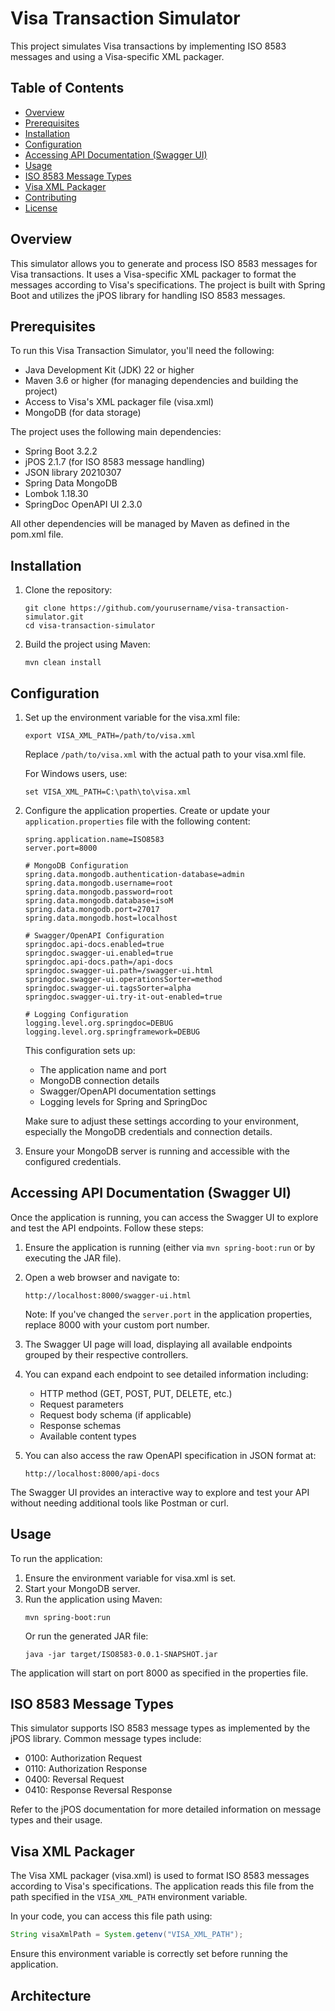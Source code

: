 # Visa Transaction Simulator

This project simulates Visa transactions by implementing ISO 8583 messages and using a Visa-specific XML packager.

## Table of Contents
- [Overview](#overview)
- [Prerequisites](#prerequisites)
- [Installation](#installation)
- [Configuration](#configuration)
- [Accessing API Documentation (Swagger UI)](#accessing-api-documentation-swagger-ui)
- [Usage](#usage)
- [ISO 8583 Message Types](#iso-8583-message-types)
- [Visa XML Packager](#visa-xml-packager)
- [Contributing](#contributing)
- [License](#license)

## Overview

This simulator allows you to generate and process ISO 8583 messages for Visa transactions. It uses a Visa-specific XML packager to format the messages according to Visa's specifications. The project is built with Spring Boot and utilizes the jPOS library for handling ISO 8583 messages.

## Prerequisites

To run this Visa Transaction Simulator, you'll need the following:

* Java Development Kit (JDK) 22 or higher
* Maven 3.6 or higher (for managing dependencies and building the project)
* Access to Visa's XML packager file (visa.xml)
* MongoDB (for data storage)

The project uses the following main dependencies:

* Spring Boot 3.2.2
* jPOS 2.1.7 (for ISO 8583 message handling)
* JSON library 20210307
* Spring Data MongoDB
* Lombok 1.18.30
* SpringDoc OpenAPI UI 2.3.0

All other dependencies will be managed by Maven as defined in the pom.xml file.

## Installation

1. Clone the repository:
   ```
   git clone https://github.com/yourusername/visa-transaction-simulator.git
   cd visa-transaction-simulator
   ```

2. Build the project using Maven:
   ```
   mvn clean install
   ```

## Configuration

1. Set up the environment variable for the visa.xml file:
   ```
   export VISA_XML_PATH=/path/to/visa.xml
   ```
   Replace `/path/to/visa.xml` with the actual path to your visa.xml file.

   For Windows users, use:
   ```
   set VISA_XML_PATH=C:\path\to\visa.xml
   ```

2. Configure the application properties. Create or update your `application.properties` file with the following content:

   ```properties
   spring.application.name=ISO8583
   server.port=8000
   
   # MongoDB Configuration
   spring.data.mongodb.authentication-database=admin
   spring.data.mongodb.username=root
   spring.data.mongodb.password=root
   spring.data.mongodb.database=isoM
   spring.data.mongodb.port=27017
   spring.data.mongodb.host=localhost
   
   # Swagger/OpenAPI Configuration
   springdoc.api-docs.enabled=true
   springdoc.swagger-ui.enabled=true
   springdoc.api-docs.path=/api-docs
   springdoc.swagger-ui.path=/swagger-ui.html
   springdoc.swagger-ui.operationsSorter=method
   springdoc.swagger-ui.tagsSorter=alpha
   springdoc.swagger-ui.try-it-out-enabled=true
   
   # Logging Configuration
   logging.level.org.springdoc=DEBUG
   logging.level.org.springframework=DEBUG
   ```

   This configuration sets up:
    - The application name and port
    - MongoDB connection details
    - Swagger/OpenAPI documentation settings
    - Logging levels for Spring and SpringDoc

   Make sure to adjust these settings according to your environment, especially the MongoDB credentials and connection details.

3. Ensure your MongoDB server is running and accessible with the configured credentials.

## Accessing API Documentation (Swagger UI)

Once the application is running, you can access the Swagger UI to explore and test the API endpoints. Follow these steps:

1. Ensure the application is running (either via `mvn spring-boot:run` or by executing the JAR file).

2. Open a web browser and navigate to:
   ```
   http://localhost:8000/swagger-ui.html
   ```
   Note: If you've changed the `server.port` in the application properties, replace 8000 with your custom port number.

3. The Swagger UI page will load, displaying all available endpoints grouped by their respective controllers.

4. You can expand each endpoint to see detailed information including:
    - HTTP method (GET, POST, PUT, DELETE, etc.)
    - Request parameters
    - Request body schema (if applicable)
    - Response schemas
    - Available content types



6. You can also access the raw OpenAPI specification in JSON format at:
   ```
   http://localhost:8000/api-docs
   ```

The Swagger UI provides an interactive way to explore and test your API without needing additional tools like Postman or curl.

## Usage

To run the application:

1. Ensure the environment variable for visa.xml is set.
2. Start your MongoDB server.
3. Run the application using Maven:
   ```
   mvn spring-boot:run
   ```
   Or run the generated JAR file:
   ```
   java -jar target/ISO8583-0.0.1-SNAPSHOT.jar
   ```

The application will start on port 8000 as specified in the properties file.

## ISO 8583 Message Types

This simulator supports ISO 8583 message types as implemented by the jPOS library. Common message types include:

- 0100: Authorization Request
- 0110: Authorization Response
- 0400: Reversal Request
- 0410: Response Reversal Response

Refer to the jPOS documentation for more detailed information on message types and their usage.

## Visa XML Packager

The Visa XML packager (visa.xml) is used to format ISO 8583 messages according to Visa's specifications. The application reads this file from the path specified in the `VISA_XML_PATH` environment variable.

In your code, you can access this file path using:
```java
String visaXmlPath = System.getenv("VISA_XML_PATH");
```

Ensure this environment variable is correctly set before running the application.

## Architecture

